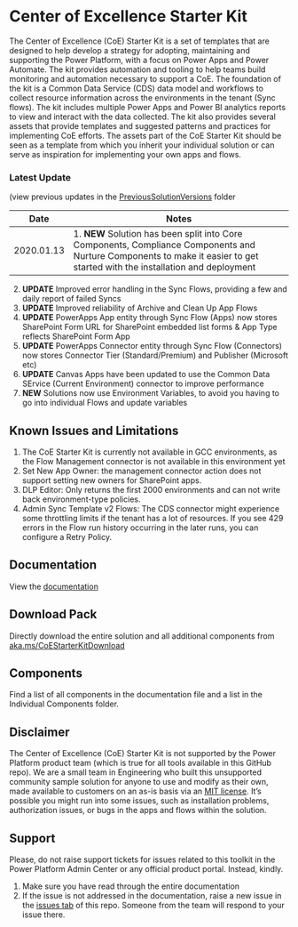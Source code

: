 # Center of Excellence Starter Kit
The Center of Excellence (CoE) Starter Kit is a set of templates that are designed to help develop a strategy for adopting, maintaining and supporting the Power Platform, with a focus on Power Apps and Power Automate. The kit provides automation and tooling to help teams build monitoring and automation necessary to support a CoE.  The foundation of the kit is a Common Data Service (CDS) data model and workflows to collect resource information across the environments in the tenant (Sync flows).  The kit includes multiple Power Apps and Power BI analytics reports to view and interact with the data collected.  The kit also provides several assets that provide templates and suggested patterns and practices for implementing CoE efforts. The assets part of the CoE Starter Kit should be seen as a template from which you inherit your individual solution or can serve as inspiration for implementing your own apps and flows.

### Latest Update
(view previous updates in the [PreviousSolutionVersions](https://github.com/microsoft/powerapps-tools/tree/master/Administration/CoEStarterKit/PreviousSolutionVersions) folder

Date | Notes
---|---
2020.01.13 | 1. **NEW** Solution has been split into Core Components, Compliance Components and Nurture Components to make it easier to get started with the installation and deployment
2. **UPDATE** Improved error handling in the Sync Flows, providing a few and daily report of failed Syncs
3. **UPDATE** Improved reliability of Archive and Clean Up App Flows
4. **UPDATE** PowerApps App entity through Sync Flow (Apps) now stores SharePoint Form URL for SharePoint embedded list forms & App Type reflects SharePoint Form App
5. **UPDATE** PowerApps Connector entity through Sync Flow (Connectors) now stores Connector Tier (Standard/Premium) and Publisher (Microsoft etc)
6. **UPDATE** Canvas Apps have been updated to use the Common Data SErvice (Current Environment) connector to improve performance
7. **NEW** Solutions now use Environment Variables, to avoid you having to go into individual Flows and update variables 

## Known Issues and Limitations
1. The CoE Starter Kit is currently not available in GCC environments, as the Flow Management connector is not available in this environment yet
2. Set New App Owner: the management connector action does not support setting new owners for SharePoint apps.
3. DLP Editor: Only returns the first 2000 environments and can not write back environment-type policies.
4. Admin Sync Template v2 Flows: The CDS connector might experience some throttling limits if the tenant has a lot of resources. If you see 429 errors in the Flow run history occurring in the later runs, you can configure a Retry Policy. 

## Documentation
View the [documentation](https://github.com/microsoft/powerapps-tools/blob/master/Administration/CoEStarterKit/CoE%20Starter%20Kit%20-%20Documentation%20and%20Setup%20Instructions.pdf)

## Download Pack
Directly download the entire solution and all additional components from [aka.ms/CoEStarterKitDownload](https://aka.ms/CoEStarterKitDownload)

## Components
Find a list of all components in the documentation file and a list in the Individual Components folder.

## Disclaimer
The Center of Excellence (CoE) Starter Kit is not supported by the Power Platform product team (which is true for all tools available in this GitHub repo). We are a small team in Engineering who built this unsupported community sample solution for anyone to use and modify as their own, made available to customers on an as-is basis via an [MIT license](https://github.com/microsoft/powerapps-tools/blob/master/LICENSE). It’s possible you might run into some issues, such as installation problems, authorization issues, or bugs in the apps and flows within the solution. 

## Support
Please, do not raise support tickets for issues related to this toolkit in the Power Platform Admin Center or any official product portal. 
Instead, kindly. 
1. Make sure you have read through the entire documentation 
2. If the issue is not addressed in the documentation, raise a new issue in the [issues tab](https://github.com/microsoft/powerapps-tools/issues) of this repo. Someone from the team will respond to your issue there.  
